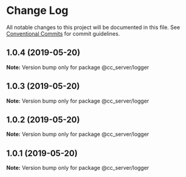 # Change Log

All notable changes to this project will be documented in this file.
See [Conventional Commits](https://conventionalcommits.org) for commit guidelines.

## 1.0.4 (2019-05-20)

**Note:** Version bump only for package @cc_server/logger





## 1.0.3 (2019-05-20)

**Note:** Version bump only for package @cc_server/logger





## 1.0.2 (2019-05-20)

**Note:** Version bump only for package @cc_server/logger





## 1.0.1 (2019-05-20)

**Note:** Version bump only for package @cc_server/logger
